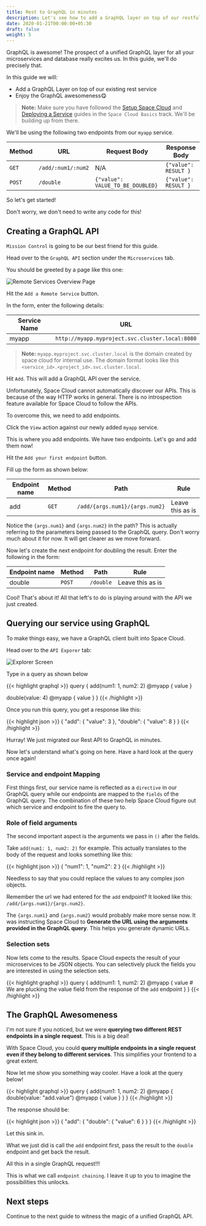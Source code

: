 ```yaml
---
title: Rest to GraphQL in minutes
description: Let's see how to add a GraphQL layer on top of our restful services instantly
date: 2020-01-21T00:00:00+05:30
draft: false
weight: 5
---
```


GraphQL is awesome! The prospect of a unified GraphQL layer for all your microservices and database really excites us. In this guide, we'll do precisely that.

In this guide we will:

- Add a GraphQL Layer on top of our existing rest service
- Enjoy the GraphQL awesomeness😋

> **Note:** Make sure you have followed the [Setup Space Cloud](/space-cloud/basics/setup) and [Deploying a Service](/space-cloud/basics/deploy-a-service) guides in the `Space Cloud Basics` track. We'll be building up from there.

We'll be using the following two endpoints from our `myapp` service.

Method  | URL                 | Request Body                      | Response Body 
---     | ---                 | ---                               | --- 
`GET`   | `/add/:num1/:num2`  | N/A                            | `{"value": RESULT }` 
`POST`  | `/double`           | `{"value": VALUE_TO_BE_DOUBLED}`  | `{"value": RESULT }` 

So let's get started!

Don't worry, we don't need to write any code for this!

## Creating a GraphQL API

`Mission Control` is going to be our best friend for this guide.

Head over to the `GraphQL API` section under the `Microservices` tab.

You should be greeted by a page like this one:

![Remote Services Overview Page](/images/screenshots/remote-services-overview.png)

Hit the `Add a Remote Service` button.

In the form, enter the following details:

Service Name  | URL
---           | ---
myapp         | `http://myapp.myproject.svc.cluster.local:8080`

> **Note:** `myapp.myproject.svc.cluster.local` is the domain created by space cloud for internal use. The domain format looks like this `<service_id>.<project_id>.svc.cluster.local`.

Hit `Add`. This will add a GraphQL API over the service.

Unfortunately, Space Cloud cannot automatically discover our APIs. This is because of the way HTTP works in general. There is no introspection feature available for Space Cloud to follow the APIs.

To overcome this, we need to add endpoints.

Click the `View` action against our newly added `myapp` service.

This is where you add endpoints. We have two endpoints. Let's go and add them now!

Hit the `Add your first endpoint` button.

Fill up the form as shown below:

Endpoint name   | Method  | Path                            | Rule
---             | ---     | ---                             | ---
add             | `GET`   | `/add/{args.num1}/{args.num2}`  | Leave this as is


Notice the `{args.num1}` and `{args.num2}` in the path? This is actually referring to the parameters being passed to the GraphQL query. Don't worry much about it for now. It will get clearer as we move forward.

Now let's create the next endpoint for doubling the result. Enter the following in the form:

Endpoint name   | Method  | Path                            | Rule
---             | ---     | ---                             | ---
double          | `POST`  | `/double`                   | Leave this as is

Cool! That's about it! All that left's to do is playing around with the API we just created.

## Querying our service using GraphQL

To make things easy, we have a GraphQL client built into Space Cloud.

Head over to the `API Exporer` tab:

![Explorer Screen](/images/screenshots/explorer.png)

Type in a query as shown below

{{< highlight graphql >}}
query {
  add(num1: 1, num2: 2) @myapp {
    value
  }

  double(value: 4) @myapp {
    value
  }
}
{{< /highlight >}}

Once you run this query, you get a response like this:

{{< highlight json >}}
{
  "add": {
    "value": 3
  },
  "double": {
    "value": 8
  }
}
{{< /highlight >}}

Hurray! We just migrated our Rest API to GraphQL in minutes.

Now let's understand what's going on here. Have a hard look at the query once again!

### Service and endpoint Mapping
First things first, our service name is reflected as a `directive` in our GraphQL query while our endpoints are mapped to the `fields` of the GraphQL query. The combination of these two help Space Cloud figure out which service and endpoint to fire the query to.

### Role of field arguments
The second important aspect is the arguments we pass in `()` after the fields.

Take `add(num1: 1, num2: 2)` for example. This actually translates to the body of the request and looks something like this:

{{< highlight json >}}
{
  "num1": 1,
  "num2": 2
}
{{< /highlight >}}

Needless to say that you could replace the values to any complex json objects.

Remember the url we had entered for the `add` endpoint? It looked like this: `/add/{args.num1}/{args.num2}`.

The `{args.num1}` and `{args.num2}` would probably make more sense now. It was instructing Space Cloud to **Generate the URL using the arguments provided in the GraphQL query**. This helps you generate dynamic URLs.

### Selection sets
Now lets come to the results. Space Cloud expects the result of your microservices to be JSON objects. You can selectively pluck the fields you are interested in using the selection sets.


{{< highlight graphql >}}
query {
  add(num1: 1, num2: 2) @myapp {
    value      # We are plucking the value field from the response of the `add` endpoint
  }
}
{{< /highlight >}}

## The GraphQL Awesomeness

I'm not sure if you noticed, but we were **querying two different REST endpoints in a single request**. This is a big deal!

With Space Cloud, you could **query multiple endpoints in a single request even if they belong to different services**. This simplifies your frontend to a great extent.

Now let me show you something way cooler. Have a look at the query below!

{{< highlight graphql >}}
query {
  add(num1: 1, num2: 2) @myapp {
    double(value: "add.value") @myapp {
      value
    }
  }
}
{{< /highlight >}}

The response should be:

{{< highlight json >}}
{
  "add": {
    "double": {
      "value": 6
    }
  }
}
{{< /highlight >}}

Let this sink in. 

What we just did is call the `add` endpoint first, pass the result to the `double` endpoint and get back the result. 

All this in a single GraphQL request!!!

This is what we call `endpoint chaining`. I leave it up to you to imagine the possibilities this unlocks.

## Next steps

Continue to the next guide to witness the magic of a unified GraphQL API.
